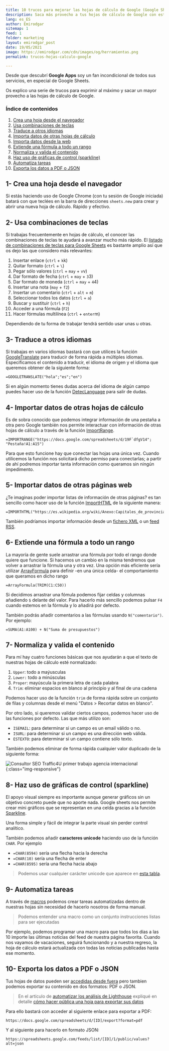 ```yaml
---
title: 10 trucos para mejorar las hojas de cálculo de Google (Google Sheet)
description: Saca más provecho a tus hojas de cálculo de Google con estos 10 trucos
lang: es_ES
author: Emirodgar
sitemap: 1
feed: 1
folder: marketing
layout: emirodgar_post
date: 19/05/2021
image: https://emirodgar.com/cdn/images/og/herramientas.png
permalink: trucos-hojas-calculo-google

---
```


Desde que descubrí **Google Apps** soy un fan incondicional de todos sus servicios, en especial de Google Sheets. 

Os explico una serie de trucos para exprimir al máximo y sacar un mayor provecho a las hojas de cálculo de Google.

### Índice de contenidos

 1. [Crea una hoja desde el navegador](#crear-hoja)
 2. [Usa combinaciones de teclas](#combinacion-teclas)
 3. [Traduce a otros idiomas](#traducir-idiomas)
 4. [Importa datos de otras hojas de cálculo](#importar-datos)
 5. [Importa datos desde la web](#importar-datos-web)
 6. [Extiende una fórmula a todo un rango](#formula-rango)
 7. [Normaliza y valida el contenido](#normalizar-validar)
 8. [Haz uso de gráficas de control (sparkline)](#grafica-sparkline)
 9. [Automatiza tareas](#automatizar-tareas)
 10. [Exporta los datos a PDF o JSON](#exportar-datos) 

## <a name="crear-hoja"></a> 1- Crea una hoja desde el navegador

Si estás haciendo uso de Google Chrome (con tu sesión de Google iniciada) batará con que teclées en la barra de direcciones ```sheets.new``` para crear y abrir una nueva hoja de cálculo. Rápido y efectivo.

## <a name="combinacion-teclas"></a> 2- Usa combinaciones de teclas

Si trabajas frecuentemente en hojas de cálculo, el conocer las combinaciones de teclas te ayudará a avanzar mucho más rápido. El [listado de combinaciones de teclas para Google Sheets](https://support.google.com/docs/answer/181110?p=spreadsheets_shortcuts&visit_id=636916984300300429-799695081&rd=1) es bastante amplio así que os dejo las que considero más relevantes:

 1. Insertar enlace (`ctrl` + `k`k)
 2. Quitar formato (`ctrl` + `\`\)
 3. Pegar sólo valores (`ctrl` + `may` + `v`v)
 4. Dar formato de fecha (`ctrl` + `may` + `3`3)
 5. Dar formato de moneda (`ctrl` + `may` + `4`4)
 6. Insertar una nota (`may` + `f2`)
 7. Insertar un comentario (`ctrl` + `alt` + `m`)
 8. Seleccionar todos los datos (`ctrl` + `a`)
 9. Buscar y sustituir (`ctrl` + `h`)
 10. Acceder a una fórmula (`F2`)
 11. Hacer fórmulas multilínea (`ctrl` + `enter`m)

Dependiendo de tu forma de trabajar tendrá sentido usar unas u otras.

## <a name="traducir-idiomas"></a> 3- Traduce a otros idiomas

Si trabajas en varios idiomas bastará con que utilices la función [GoogleTranslate](https://support.google.com/docs/answer/3093331?hl=es) para traducir de forma rápida a múltiples idiomas. Especificamos el contenido a traducir, el idioma de origen y el idioma que queremos obtener de la siguiente forma:

```
=GOOGLETRANSLATE("hola";"es";"en")
```

Si en algún momento tienes dudas acerca del idioma de algún campo puedes hacer uso de la función [DetecLanguage](https://support.google.com/docs/answer/3093278?hl=en) para salir de dudas.

## <a name="importar-datos"></a> 4- Importar datos de otras hojas de cálculo

Es de sobra conocido que podemos integrar información de una pestaña a otra pero Google también nos permite interactuar con información de otras hojas de cálculo a través de la función [ImportRange](https://support.google.com/docs/answer/3093340?hl=es).

```
=IMPORTRANGE("https://docs.google.com/spreadsheets/d/19F`dfgV14";  "Pestaña!A1:A15")
```

Para que esto funcione hay que conectar las hojas una única vez. Cuando utilicemos la función nos solicitará dicho permiso para conectarlas; a partir de ahí podremos importar tanta información como queramos sin ningún impedimento.

## <a name="importar-datos-web"></a>5- Importar datos de otras páginas web

¿Te imaginas poder importar listas de información de otras páginas? es tan sencillo como hacer uso de la función [ImportHTML](https://support.google.com/docs/answer/3093339?hl=es) de la siguiente manera:

```
=IMPORTHTML("https://es.wikipedia.org/wiki/Anexo:Capitales_de_provincia_de_Espa%C3%B1a_por_poblaci%C3%B3n";"table";1)
```

También podríamos importar información desde un [fichero XML](https://support.google.com/docs/answer/3093342) o un [feed RSS](https://support.google.com/docs/answer/3093337).

## <a name="formula-rango"></a>6- Extiende una fórmula a todo un rango

La mayoría de gente suele arrastrar una fórmula por todo el rango donde quiere que funcione. Si hacemos un cambio en la misma tendremos que volver a arrastrar la fórmula una y otra vez. Una opción más eficiente sería utilizar [ArrayFormula](https://support.google.com/docs/answer/3093275?hl=es) para definir -en una única celda- el comportamiento que queramos en dicho rango

```
=ArrayFormula(TRIM(C1:C50))
```

Si decidimos arrastrar una fómula podemos fijar celdas y columnas añadiendo `$` delante del valor. Para hacerlo más sencillo podemos pulsar `F4` cuando estemos en la fórmula y lo añadirá por defecto.

También podrás añadir comentarios a las fórmulas usando `N("comentario")`. Por ejemplo:

    =SUMA(A1:A100) + N("Suma de presupuestos")

## <a name="normalizar-validar"></a> 7- Normaliza y valida el contenido

Para mí hay cuatro funciones básicas que nos ayudarán a que el texto de nuestras hojas de cálculo esté normalizado:

 1. ```Upper```: todo a maýusculas
 2. ```Lower:``` todo a minúsculas
 3. ```Proper```: mayúscula la primera letra de cada palabra
 4. ```Trim```: eliminar espacios en blanco al principio y al final de una cadena

Podemos hacer uso de la función ```trim``` de forma rápida sobre un conjunto de filas y columnas desde el menú "Datos > Recortar datos en blanco".

<amp-img alt="Google sheets trim para eliminar espacios en blanco"
  src="https://3.bp.blogspot.com/-EqUSP926q34/XNLiGUDgLmI/AAAAAAAAH70/2afdGeHJHJ4RbnmL7sONpnN5jse_6FYIACLcBGAs/s640/2.gif"
  width="640"
  height="360"
  layout="responsive">
</amp-img>

Por otro lado, si queremos validar ciertos campos, podemos hacer uso de las funciones por defecto. Las que más utilizo son:

 -  ```ISEMAIL```: para determinar si un campo es un email válido o no.
 - ```ISURL```: para determinar si un campo es una dirección web válida.
 -  ```ESTEXTO```: para determinar si un campo contiene sólo texto.

También podemos eliminar de forma rápida cualquier valor duplicado de la siguiente forma:

<amp-img alt="Google sheets eliminar contenidos duplicados"
  src=""
  width="640"
  height="360"
  layout="responsive">
</amp-img>

![Consultor SEO Traffic4U primer trabajo agencia internacional](https://i.imgur.com/eETYCGw.png){:class="img-responsive"}


## <a name="grafica-sparkline"></a>8- Haz uso de gráficas de control (sparkline)

El apoyo visual siempre es importante aunque generar gráficos sin un objetivo concreto puede que no aporte nada. Google sheets nos permite crear mini gráficos que se representan en una celda gracias a la función [Sparkline](https://support.google.com/docs/answer/3093289).

Una forma simple y fácil de integrar la parte visual sin perder control analítico.

También podemos añadir **caracteres unicode** haciendo uso de la función `CHAR`. Por ejemplo

- `=CHAR(8594)` sería una flecha hacia la derecha
- `=CHAR(10)` sería una flecha de enter
- `=CHAR(8595)` sería una flecha hacia abajo

> Podemos usar cualquier carácter unicode que aparece en [esta tabla](https://en.wikipedia.org/wiki/List_of_Unicode_characters).

## <a name="automatizar-tareas"></a> 9- Automatiza tareas

A través de [macros](https://support.google.com/docs/answer/7665004?hl=es) podemos crear tareas automatizadas dentro de nuestras hojas sin necesidad de hacerlo nosotros de forma manual. 

> Podemos entender una macro como un conjunto instrucciones listas para ser ejecutadas

Por ejemplo, podemos programar una macro para que todos los días a las 10 importe las últimas noticias del feed de nuestra página favorita. Cuando nos vayamos de vacaciones, seguirá funcionando y a nuestra regreso, la hoja de cálculo estará actualizada con todas las noticias publicadas hasta ese momento.

## <a name="exportar-datos"></a>10- Exporta los datos a PDF o JSON

Tus hojas de datos pueden ser [accedidas desde fuera](https://support.google.com/docs/answer/183965?co=GENIE.Platform%3DDesktop&hl=es) pero tambien podemos exportar su contenido en dos formatos: PDF o JSON.

> En el artículo de [automatizar los análisis de Lighthouse](https://emirodgar.com/automatizar-analisis-lighthouse) expliqué en detalle [cómo hacer pública una hoja para exportar sus datos](https://emirodgar.com/automatizar-analisis-lighthouse#exportar)

Para ello bastará con acceder al siguiente enlace para exportar a PDF:

```
https://docs.google.com/spreadsheets/d/[ID]/export?format=pdf
```

Y al siguiente para hacerlo en formato JSON:

``````
https://spreadsheets.google.com/feeds/list/[ID]/1/public/values?alt=json
``````
<!--stackedit_data:
eyJoaXN0b3J5IjpbLTk2OTA3ODAzNCwxMDY0MTc1MTgsNzI0Nz
A5Mjc2LC05MjgzNzM1MjgsMTY0OTAwNTMyMl19
-->